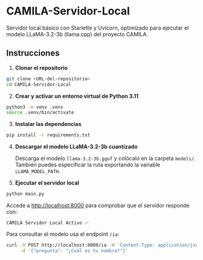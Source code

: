 # CAMILA-Servidor-Local
Servidor local básico con Starlette y Uvicorn, optimizado para ejecutar el modelo LLaMA-3.2-3b (llama.cpp) del proyecto CAMILA.

## Instrucciones

1. **Clonar el repositorio**

```bash
git clone <URL-del-repositorio>
cd CAMILA-Servidor-Local
```

2. **Crear y activar un entorno virtual de Python 3.11**

```bash
python3 -m venv .venv
source .venv/bin/activate
```

3. **Instalar las dependencias**

```bash
pip install -r requirements.txt
```

4. **Descargar el modelo LLaMA-3.2-3b cuantizado**

   Descarga el modelo `llama-3.2-3b.gguf` y colócalo en la carpeta `models/`.
   También puedes especificar la ruta exportando la variable
   `LLAMA_MODEL_PATH`.

5. **Ejecutar el servidor local**

```bash
python main.py
```

Accede a [http://localhost:8000](http://localhost:8000) para comprobar que el servidor responde con:

```
CAMILA Servidor Local Activo ✅
```

Para consultar el modelo usa el endpoint `/ia`:

```bash
curl -X POST http://localhost:8000/ia -H 'Content-Type: application/json' \
     -d '{"pregunta": "¿Cuál es tu nombre?"}'
```
